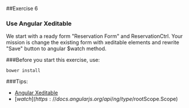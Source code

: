 ##Exercise 6
### Use Angular Xeditable
We start with a ready form "Reservation Form" and ReservationCtrl. Your mission is change the existing form with xeditable elements and rewrite "Save" button to angular $watch method.

###Before you start this exercise, use:
<pre><code>bower install</code></pre>

###Tips:
* [Angular Xeditable](http://vitalets.github.io/angular-xeditable/)
* [$watch] (https://docs.angularjs.org/api/ng/type/$rootScope.Scope)